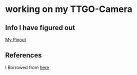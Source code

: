 # working on my TTGO-Camera

## Info I have figured out

[My Pinout](./doc/ttgo-camera-v16.md)

## References

I Borrowed from [here](https://github.com/Xinyuan-LilyGO/LilyGo-Camera-Series/blob/master/docs/T_CarmerV16.md)
